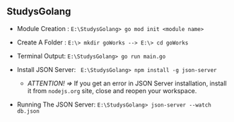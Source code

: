 StudysGolang
-------------------------------------------------------
- Module Creation :
``` E:\StudysGolang> go mod init <module name> ```

- Create A Folder : 
``` E:\> mkdir goWorks --> E:\> cd goWorks ```

- Terminal Output: 
``` E:\StudysGolang> go run main.go ```

- Install JSON Server:
``` E:\StudysGolang> npm install -g json-server```
  - *ATTENTION! =>* If you get an error in JSON Server installation, install it from ```nodejs.org``` site, close and reopen your workspace.

- Running The JSON Server:
```E:\StudysGolang> json-server --watch db.json```
